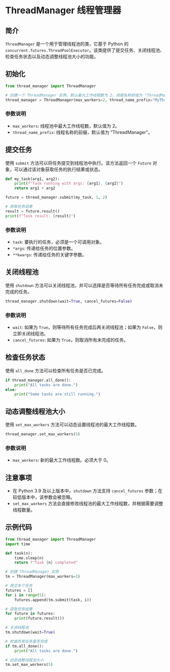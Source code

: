 # ThreadManager 线程管理器

## 简介
`ThreadManager` 是一个用于管理线程池的类，它基于 Python 的 `concurrent.futures.ThreadPoolExecutor`。该类提供了提交任务、关闭线程池、检查任务状态以及动态调整线程池大小的功能。

## 初始化
```python
from thread_manager import ThreadManager

# 创建一个 ThreadManager 实例，默认最大工作线程数为 2，线程名称前缀为 "ThreadManager"
thread_manager = ThreadManager(max_workers=2, thread_name_prefix="MyThread")
```


### 参数说明
- `max_workers`: 线程池中最大工作线程数，默认值为 2。
- `thread_name_prefix`: 线程名称的前缀，默认值为 "ThreadManager"。

## 提交任务
使用 `submit` 方法可以将任务提交到线程池中执行。该方法返回一个 `Future` 对象，可以通过该对象获取任务的执行结果或状态。

```python
def my_task(arg1, arg2):
    print(f"Task running with args: {arg1}, {arg2}")
    return arg1 + arg2

future = thread_manager.submit(my_task, 1, 2)

# 获取任务结果
result = future.result()
print(f"Task result: {result}")
```


### 参数说明
- `task`: 要执行的任务，必须是一个可调用对象。
- `*args`: 传递给任务的位置参数。
- `**kwargs`: 传递给任务的关键字参数。

## 关闭线程池
使用 `shutdown` 方法可以关闭线程池，并可以选择是否等待所有任务完成或取消未完成的任务。

```python
thread_manager.shutdown(wait=True, cancel_futures=False)
```


### 参数说明
- `wait`: 如果为 `True`，则等待所有任务完成后再关闭线程池；如果为 `False`，则立即关闭线程池。
- `cancel_futures`: 如果为 `True`，则取消所有未完成的任务。

## 检查任务状态
使用 `all_done` 方法可以检查所有任务是否已完成。

```python
if thread_manager.all_done():
    print("All tasks are done.")
else:
    print("Some tasks are still running.")
```


## 动态调整线程池大小
使用 `set_max_workers` 方法可以动态设置线程池的最大工作线程数。

```python
thread_manager.set_max_workers(5)
```


### 参数说明
- `max_workers`: 新的最大工作线程数。必须大于 0。

## 注意事项
- 在 Python 3.9 及以上版本中，`shutdown` 方法支持 `cancel_futures` 参数；在较低版本中，该参数会被忽略。
- `set_max_workers` 方法会直接修改线程池的最大工作线程数，并根据需要调整线程数量。

## 示例代码
```python
from thread_manager import ThreadManager
import time

def task(n):
    time.sleep(n)
    return f"Task {n} completed"

# 创建 ThreadManager 实例
tm = ThreadManager(max_workers=3)

# 提交多个任务
futures = []
for i in range(5):
    futures.append(tm.submit(task, i))

# 获取任务结果
for future in futures:
    print(future.result())

# 关闭线程池
tm.shutdown(wait=True)

# 检查所有任务是否完成
if tm.all_done():
    print("All tasks are done.")

# 动态调整线程池大小
tm.set_max_workers(5)
```
